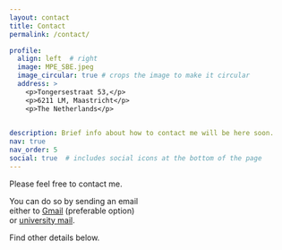 ```yaml
---
layout: contact
title: Contact
permalink: /contact/

profile:
  align: left  # right
  image: MPE_SBE.jpeg
  image_circular: true # crops the image to make it circular
  address: >
    <p>Tongersestraat 53,</p>
    <p>6211 LM, Maastricht</p>
    <p>The Netherlands</p>

    
description: Brief info about how to contact me will be here soon.
nav: true
nav_order: 5
social: true  # includes social icons at the bottom of the page
---
```


Please feel free to contact me. 

You can do so by sending an email \
either to [Gmail](mailto:e.v.bronnikov@gmail.com) (preferable option) \
or [university mail](mailto:e.bronnikov@tilburguniversity.edu).


Find other details below.
